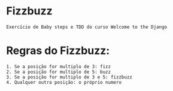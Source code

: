 # Fizzbuzz
    Exercício de Baby steps e TDD do curso Welcome to the Django

# Regras do Fizzbuzz:

    1. Se a posição for multiplo de 3: fizz
    2. Se a posição for multiplo de 5: buzz
    3. Se a posição for multiplo de 3 e 5: fizzbuzz
    4. Qualquer outra posição: o próprio numero
